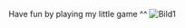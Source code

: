 Have fun by playing my little game ^^
![Bild1](https://github.com/user-attachments/assets/b37f6759-f1ad-4739-8a01-8fff297bb94b)

